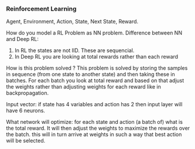 ### Reinforcement Learning 
Agent, Environment, Action, State, Next State, Reward. 

How do you model a RL Problem as NN problem. 
Difference between NN and Deep RL: 
1. In RL the states are not IID. These are sequencial. 
2. In Deep RL you are looking at total rewards rather than each reward

How is this problem solved ? 
This problem is solved by storing the samples in sequence (from one state to another state) 
and then taking these in batches. For each batch you look at total reward and based on that
adjust the weights rather than adjusting weights for each reward like in backpropagation.

Input vector: 
if state has 4 variables and action has 2 then input layer will have 6 neurons. 

What network will optimize:
for each state and action (a batch of) what is the total reward. It will then adjust the weights to maximize the rewards over the batch. this will in turn arrive at weights in such a way that best action will be selected. 
